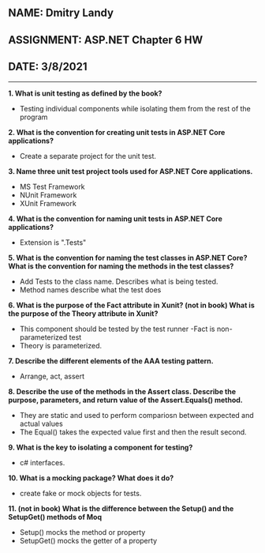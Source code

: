 ## NAME: Dmitry Landy
## ASSIGNMENT: ASP.NET Chapter 6 HW
## DATE: 3/8/2021
---
**1. What is unit testing as defined by the book?**
- Testing individual components while isolating them from the rest of the program

**2. What is the convention for creating unit tests in ASP.NET Core applications?**
- Create a separate project for the unit test.

**3. Name three unit test project tools used for ASP.NET Core applications.**
- MS Test Framework
- NUnit Framework
- XUnit Framework

**4. What is the convention for naming unit tests in ASP.NET Core applications?**
- Extension is ".Tests"

**5. What is the convention for naming the test classes in ASP.NET Core? What is the convention for naming the methods in the test classes?**
- Add Tests to the class name. Describes what is being tested.
- Method names describe what the test does

**6. What is the purpose of the Fact attribute in Xunit? (not in book) What is the purpose of the Theory attribute in Xunit?**
- This component should be tested by the test runner
-Fact is non-parameterized test
- Theory is parameterized.

**7. Describe the different elements of the AAA testing pattern.**
- Arrange, act, assert

**8. Describe the use of the methods in the Assert class. Describe the purpose, parameters, and return value of the Assert.Equals() method.**
- They are static and used to perform compariosn between expected and actual values
- The Equal() takes the expected value first and then the result second.

**9. What is the key to isolating a component for testing?**
- c# interfaces.

**10. What is a mocking package? What does it do?**
- create fake or mock objects for tests.

**11. (not in book) What is the difference between the Setup() and the SetupGet() methods of Moq**
- Setup() mocks the method or property
- SetupGet() mocks the getter of a property